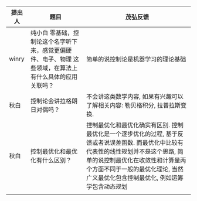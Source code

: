 | 提出人 | 题目                                                         | 茂弘反馈                                                     |
| ------ | ------------------------------------------------------------ | ------------------------------------------------------------ |
| winry  | 纯小白 零基础，控制论这个名字听下来，感觉更偏硬件、电子、物理 这些领域，在算法上有什么具体的应用关联吗？ | 简单的说控制论是机器学习的理论基础                           |
| 秋白   | 控制论会讲拉格朗日对偶吗？                                   | 不会讲这类数学内容, 如果有兴趣可以了解相关内容: 勒贝格积分, 拉普拉斯变换. |
| 秋白   | 控制最优化和最优化有什么区别？                               | 控制最优化和最优化确实有区别. 控制最优化是一个逐步优化的过程, 基于反馈或者说误差函数. 而最优化中比较有代表性的线性规划并不是这个思路, 简单的说控制最优化在收敛性和计算量两个方面不同于一般的最优化理论, 当然广义最优化包含控制最优化, 例如运筹学包含动态规划 |
|        |                                                              |                                                              |

